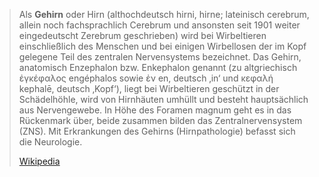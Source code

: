 > Als **Gehirn** oder Hirn (althochdeutsch hirni, hirne; lateinisch cerebrum, allein noch fachsprachlich Cerebrum und ansonsten seit 1901 weiter eingedeutscht Zerebrum geschrieben) wird bei Wirbeltieren einschließlich des Menschen und bei einigen Wirbellosen der im Kopf gelegene Teil des zentralen Nervensystems bezeichnet. Das Gehirn, anatomisch Enzephalon bzw. Enkephalon genannt (zu altgriechisch ἐγκέφαλος engéphalos sowie ἐν en, deutsch ‚in‘ und κεφαλή kephalē, deutsch ‚Kopf‘), liegt bei Wirbeltieren geschützt in der Schädelhöhle, wird von Hirnhäuten umhüllt und besteht hauptsächlich aus Nervengewebe. In Höhe des Foramen magnum geht es in das Rückenmark über, beide zusammen bilden das Zentralnervensystem (ZNS). Mit Erkrankungen des Gehirns (Hirnpathologie) befasst sich die Neurologie.
>
> [Wikipedia](https://de.wikipedia.org/wiki/Gehirn)